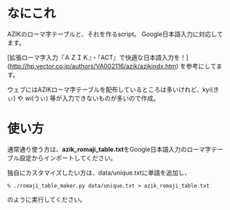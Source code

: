# なにこれ
AZIKのローマ字テーブルと、それを作るscript。
Google日本語入力に対応してます。

[拡張ローマ字入力『ＡＺＩＫ』・『ACT』で快適な日本語入力を！]
(http://hp.vector.co.jp/authors/VA002116/azik/azikindx.htm)
を参考にしてます。

ウェブにはAZIKローマ字テーブルを配布しているところは多いけれど、kyi(きぃ) や wi(うぃ) 等が入力できないものが多いので作成。

# 使い方
通常通り使う方は、**azik_romaji_table.txt**をGoogle日本語入力のローマ字テーブル設定からインポートしてください。

独自にカスタマイズしたい方は、data/unique.txtに単語を追加し、

```
% ./romaji_table_maker.py data/unique.txt > azik_romaji_table.txt
```

のように実行してください。